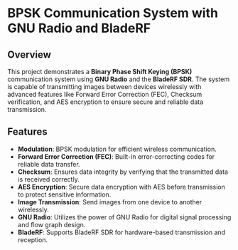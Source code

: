 # BPSK Communication System with GNU Radio and BladeRF

## Overview
This project demonstrates a **Binary Phase Shift Keying (BPSK)** communication system using **GNU Radio** and the **BladeRF SDR**. The system is capable of transmitting images between devices wirelessly with advanced features like Forward Error Correction (FEC), Checksum verification, and AES encryption to ensure secure and reliable data transmission.

## Features
- **Modulation**: BPSK modulation for efficient wireless communication.
- **Forward Error Correction (FEC)**: Built-in error-correcting codes for reliable data transfer.
- **Checksum**: Ensures data integrity by verifying that the transmitted data is received correctly.
- **AES Encryption**: Secure data encryption with AES before transmission to protect sensitive information.
- **Image Transmission**: Send images from one device to another wirelessly.
- **GNU Radio**: Utilizes the power of GNU Radio for digital signal processing and flow graph design.
- **BladeRF**: Supports BladeRF SDR for hardware-based transmission and reception.
